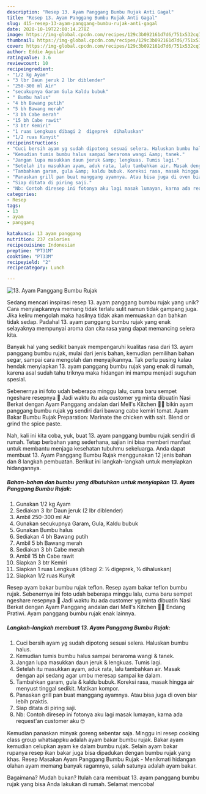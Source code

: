 ```yaml
---
description: "Resep 13. Ayam Panggang Bumbu Rujak Anti Gagal"
title: "Resep 13. Ayam Panggang Bumbu Rujak Anti Gagal"
slug: 415-resep-13-ayam-panggang-bumbu-rujak-anti-gagal
date: 2020-10-19T22:00:14.278Z
image: https://img-global.cpcdn.com/recipes/129c3b092161d7d6/751x532cq70/13-ayam-panggang-bumbu-rujak-foto-resep-utama.jpg
thumbnail: https://img-global.cpcdn.com/recipes/129c3b092161d7d6/751x532cq70/13-ayam-panggang-bumbu-rujak-foto-resep-utama.jpg
cover: https://img-global.cpcdn.com/recipes/129c3b092161d7d6/751x532cq70/13-ayam-panggang-bumbu-rujak-foto-resep-utama.jpg
author: Eddie Aguilar
ratingvalue: 3.6
reviewcount: 10
recipeingredient:
- "1/2 kg Ayam"
- "3 lbr Daun jeruk 2 lbr diblender"
- "250-300 ml Air"
- "secukupnya Garam Gula Kaldu bubuk"
- " Bumbu halus"
- "4 bh Bawang putih"
- "5 bh Bawang merah"
- "3 bh Cabe merah"
- "15 bh Cabe rawit"
- "3 btr Kemiri"
- "1 ruas Lengkuas dibagi 2  digeprek  dihaluskan"
- "1/2 ruas Kunyit"
recipeinstructions:
- "Cuci bersih ayam yg sudah dipotong sesuai selera. Haluskan bumbu halus."
- "Kemudian tumis bumbu halus sampai beraroma wangi &amp; tanek."
- "Jangan lupa masukkan daun jeruk &amp; lengkuas. Tumis lagi."
- "Setelah itu masukkan ayam, aduk rata, lalu tambahkan air. Masak dengan api sedang agar umbu meresap sampai ke dalam."
- "Tambahkan garam, gula &amp; kaldu bubuk. Koreksi rasa, masak hingga air menyust tinggal sedikit. Matikan kompor."
- "Panaskan grill pan buat manggang ayamnya. Atau bisa juga di oven biar lebih praktis."
- "Siap ditata di piring saji."
- "Nb: Contoh diresep ini fotonya aku lagi masak lumayan, karna ada request&#39;an customer aku 🤓"
categories:
- Resep
tags:
- 13
- ayam
- panggang

katakunci: 13 ayam panggang 
nutrition: 237 calories
recipecuisine: Indonesian
preptime: "PT31M"
cooktime: "PT33M"
recipeyield: "2"
recipecategory: Lunch

---
```



![13. Ayam Panggang Bumbu Rujak](https://img-global.cpcdn.com/recipes/129c3b092161d7d6/751x532cq70/13-ayam-panggang-bumbu-rujak-foto-resep-utama.jpg)

Sedang mencari inspirasi resep 13. ayam panggang bumbu rujak yang unik? Cara menyiapkannya memang tidak terlalu sulit namun tidak gampang juga. Jika keliru mengolah maka hasilnya tidak akan memuaskan dan bahkan tidak sedap. Padahal 13. ayam panggang bumbu rujak yang enak selayaknya mempunyai aroma dan cita rasa yang dapat memancing selera kita.

Banyak hal yang sedikit banyak mempengaruhi kualitas rasa dari 13. ayam panggang bumbu rujak, mulai dari jenis bahan, kemudian pemilihan bahan segar, sampai cara mengolah dan menyajikannya. Tak perlu pusing kalau hendak menyiapkan 13. ayam panggang bumbu rujak yang enak di rumah, karena asal sudah tahu triknya maka hidangan ini mampu menjadi suguhan spesial.

Sebenernya ini foto udah beberapa minggu lalu, cuma baru sempet ngeshare resepnya 🧐 Jadi waktu itu ada customer yg minta dibuatin Nasi Berkat dengan Ayam Panggang andalan dari Mell&#39;s Kitchen 🍗🍱 bikin ayam panggang bumbu rujak yg sendiri dari bawang cabe kemiri tomat. Ayam Bakar Bumbu Rujak Preparation: Marinate the chicken with salt. Blend or grind the spice paste.


Nah, kali ini kita coba, yuk, buat 13. ayam panggang bumbu rujak sendiri di rumah. Tetap berbahan yang sederhana, sajian ini bisa memberi manfaat untuk membantu menjaga kesehatan tubuhmu sekeluarga. Anda dapat membuat 13. Ayam Panggang Bumbu Rujak menggunakan 12 jenis bahan dan 8 langkah pembuatan. Berikut ini langkah-langkah untuk menyiapkan hidangannya.

<!--inarticleads1-->

##### Bahan-bahan dan bumbu yang dibutuhkan untuk menyiapkan 13. Ayam Panggang Bumbu Rujak:

1. Gunakan 1/2 kg Ayam
1. Sediakan 3 lbr Daun jeruk (2 lbr diblender)
1. Ambil 250-300 ml Air
1. Gunakan secukupnya Garam, Gula, Kaldu bubuk
1. Gunakan  Bumbu halus
1. Sediakan 4 bh Bawang putih
1. Ambil 5 bh Bawang merah
1. Sediakan 3 bh Cabe merah
1. Ambil 15 bh Cabe rawit
1. Siapkan 3 btr Kemiri
1. Siapkan 1 ruas Lengkuas (dibagi 2: ½ digeprek, ½ dihaluskan)
1. Siapkan 1/2 ruas Kunyit


Resep ayam bakar bumbu rujak teflon. Resep ayam bakar teflon bumbu rujak. Sebenernya ini foto udah beberapa minggu lalu, cuma baru sempet ngeshare resepnya 🧐 Jadi waktu itu ada customer yg minta dibuatin Nasi Berkat dengan Ayam Panggang andalan dari Mell&#39;s Kitchen 🍗🍱 Endang Pratiwi. Ayam panggang bumbu rujak enak lainnya. 

<!--inarticleads2-->

##### Langkah-langkah membuat 13. Ayam Panggang Bumbu Rujak:

1. Cuci bersih ayam yg sudah dipotong sesuai selera. Haluskan bumbu halus.
1. Kemudian tumis bumbu halus sampai beraroma wangi &amp; tanek.
1. Jangan lupa masukkan daun jeruk &amp; lengkuas. Tumis lagi.
1. Setelah itu masukkan ayam, aduk rata, lalu tambahkan air. Masak dengan api sedang agar umbu meresap sampai ke dalam.
1. Tambahkan garam, gula &amp; kaldu bubuk. Koreksi rasa, masak hingga air menyust tinggal sedikit. Matikan kompor.
1. Panaskan grill pan buat manggang ayamnya. Atau bisa juga di oven biar lebih praktis.
1. Siap ditata di piring saji.
1. Nb: Contoh diresep ini fotonya aku lagi masak lumayan, karna ada request&#39;an customer aku 🤓


Kemudian panaskan minyak goreng sebentar saja. Minggu ini resep cooking class group whatsappku adalah ayam bakar bumbu rujak. Bakar ayam kemudian celupkan ayam ke dalam bumbu rujak. Selain ayam bakar rupanya resep ikan bakar juga bisa dipadukan dengan bumbu rujak yang khas. Resep Masakan Ayam Panggang Bumbu Rujak - Menikmati hidangan olahan ayam memang banyak ragamnya, salah satunya adalah ayam bakar. 

Bagaimana? Mudah bukan? Itulah cara membuat 13. ayam panggang bumbu rujak yang bisa Anda lakukan di rumah. Selamat mencoba!

